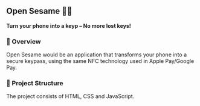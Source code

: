 ## Open Sesame 🔑📱  
**Turn your phone into a keyp – No more lost keys!**  

### 🚀 Overview  
Open Sesame would be an application that transforms your phone into a secure keypass, using the same NFC technology used in Apple Pay/Google Pay.   

### 🎨 Project Structure  
The project consists of HTML, CSS and JavaScript.  

